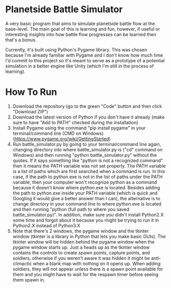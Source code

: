 # Planetside Battle Simulator

A very basic program that aims to simulate planetside battle flow at the base-level. The main goal of this is learning and fun, however, if useful or interesting insights into how battle flow progresses can be learned then that's a bonus. 

Currently, it's built using Python's Pygame library. This was chosen because I'm already familiar with Pygame and I don't know how much time I'd commit to this project so it's meant to serve as a prototype of a potential simulation in a better engine like Unity (which I'm still in the process of learning). 

# How To Run

1. Download the repository (go to the green "Code" button and then click "Download ZIP")
2. Download the latest version of Python if you don't have it already (make sure to have "Add to PATH" checked during the installation)
3. Install Pygame using the command "pip install pygame" in your terminal/command line (CMD on Windows) (https://www.pygame.org/wiki/GettingStarted)
4. Run battle_simulator.py by going to your terminal/command line again, changing directory into where battle_simulator.py is ("cd" command on Windows) and then running "python battle_simulator.py" without the quotes. If it says something like "python is not a recognized command" then it means the PATH variable was not set properly. The PATH variable is a list of paths which are first searched when a command is run. In this case, if the path to python.exe is not in the list of paths under the PATH variable, then your computer won't recognize python as a command because it doesn't know where python.exe is located. Besides adding the path to python.exe inside your PATH variable (which is quick and Googling it would give a better answer than I can), the alternative is to change directory in your command line to where python.exe is located and then running "python (full path to where you saved battle_simulator.py)". In addition, make sure you didn't install Python2.X some time and forgot about it because you might be trying to run it in Python2.X instead of Python3.X
5. Note that there's 2 windows, the pygame window and the tkinter window (tkinter is a library in Python that lets you make basic GUIs). The tkinter window will be hidden behind the pygame window when the pygame window starts up. Just a heads up as the tkinter window contains the controls to create spawn points, capture points, and soldiers, otherwise if you weren't aware it was hidden it might be anti-climactic when a blank map with nothing on it opens up. When adding soldiers, they will not appear unless there is a spawn point available for them and you might have to wait for the respawn timer before seeing them spawn in.
